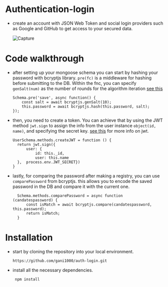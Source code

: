 # Authentication-login

  - create an account with JSON Web Token and social login providers
     such as Google and GitHub to get access to your secured data.

    ![Capture](https://github.com/gani1000/auth-login/assets/107857762/ab9c5df0-4b6e-4d96-83fc-704edc48b960)

# Code walkthrough

  - after setting up your mongoose schema you can start by hashing your password with bcryptjs library.
      `pre(fc)` is a middleware for hashing before submitting to the DB. Within the fnc, you can specify
      `genSalt(num)` as the number of rounds for the algorithm iteration [see this](https://github.com/dcodeIO/bcrypt.js#readme)

        Schema.pre('save', async function() {
            const salt = await bcryptjs.genSalt(10);
            this.password = await bcryptjs.hash(this.password, salt);
        });


  - then, you need to create a token. You can achieve that by using the JWT method `jwt.sign` to assign the info
       from the user instance `object(id, name)`, and specifying the secret key. [see this](https://www.npmjs.com/package/jsonwebtoken#jwtsignpayload-secretorprivatekey-options-callback) for more info on jwt.
  
        UserSchema.methods.createJWT = function () {
          return jwt.sign({ 
              user: { 
                  id: this._id,
                  user: this.name
          },  process.env.JWT_SECRET})
        }


  - lastly, for comparing the password after making a registry, you can use `comparePassword` from bcryptjs.
        this allows you to encode the saved password in the DB and compare it with the current one. 
   
          Schema.methods.comparePassword = async function (candatespassword) {
              const isMatch = await bcryptjs.compare(candatespassword, this.password);
              return isMatch;
          } 


# Installation

  - start by cloning the repository into your local environment.

        https://github.com/gani1000/auth-login.git

  - install all the necessary dependencies.

         npm install
  

